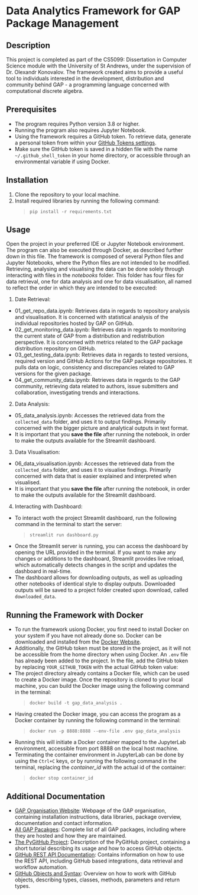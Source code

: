 # Data Analytics Framework for GAP Package Management

## Description

This project is completed as part of the CS5099: Dissertation in Computer Science module with the University of St Andrews, under the supervision of Dr. Olexandr Konovalov. The framework created aims to provide a useful tool to individuals interested in the development, distribution and community behind GAP - a programming language concerned with computational discrete algebra.

## Prerequisites

- The program requires Python version 3.8 or higher.
- Running the program also requires Jupyter Notebook.
- Using the framework requires a GitHub token. To retrieve data, generate a personal token from within your [GitHub Tokens settings](https://github.com/settings/tokens).
- Make sure the GitHub token is saved in a hidden file with the name `~/.github_shell_token` in your home directory, or accessible through an environmental variable if using Docker.

## Installation

1. Clone the repository to your local machine.
2. Install required libraries by running the following command:
   > `pip install -r requirements.txt`

## Usage

Open the project in your preferred IDE or Jupyter Notebook environment. The program can also be executed through Docker, as described further down in this file. The framework is composed of several Python files and Jupyter Notebooks, where the Python files are not intended to be modified. Retrieving, analysing and visualising the data can be done solely through interacting with files in the _notebooks_ folder. This folder has four files for data retrieval, one for data analysis and one for data visualisation, all named to reflect the order in which they are intended to be executed:

1. Date Retrieval:

- 01_get_repo_data.ipynb: Retrieves data in regards to repository analysis and visualisation. It is concerned with statistical analysis of the individual repositories hosted by GAP on GitHub.
- 02_get_monitoring_data.ipynb: Retrieves data in regards to monitoring the current state of GAP from a distribution and redistribution perspective. It is concerned with metrics related to the GAP package distribution repository on GitHub.
- 03_get_testing_data.ipynb: Retrieves data in regards to tested versions, required version and GitHub Actions for the GAP package repositories. It pulls data on logic, consistency and discrepancies related to GAP versions for the given package.
- 04_get_community_data.ipynb: Retrieves data in regards to the GAP community, retrieving data related to authors, issue submitters and collaboration, investigating trends and interactions.

2. Data Analysis:

- 05_data_analysis.ipynb: Accesses the retrieved data from the `collected_data` folder, and uses it to output findings. Primarily concerned with the bigger picture and analytical outputs in text format.
- It is important that you **save the file** after running the notebook, in order to make the outputs available for the Streamlit dashboard.

3. Data Visualisation:

- 06_data_visualisation.ipynb: Accesses the retrieved data from the `collected_data` folder, and uses it to visualise findings. Primarily concerned with data that is easier explained and interpreted when visualised.
- It is important that you **save the file** after running the notebook, in order to make the outputs available for the Streamlit dashboard.

4. Interacting with Dashboard:

- To interact woth the project Streamlit dashboard, run the following command in the terminal to start the server:
  > `streamlit run dashboard.py`
- Once the Streamlit server is running, you can access the dashboard by opening the URL provided in the terminal. If you want to make any changes or additions to the dashboard, Streamlit provides live reload, which automatically detects changes in the script and updates the dashboard in real-time.
- The dashboard allows for downloading outputs, as well as uploading other notebooks of identical style to display outputs. Downloaded outputs will be saved to a project folder created upon download, called `downloaded_data`.

## Running the Framework with Docker

- To run the framework usiong Docker, you first need to install Docker on your system if you have not already done so. Docker can be downloaded and installed from the [Docker Website](https://www.docker.com/get-started/).
- Additionally, the GitHub token must be stored in the project, as it will not be accessible from the home directory when using Docker. An `.env` file has already been added to the project. In the file, add the GitHub token by replacing `YOUR_GITHUB_TOKEN` with the actual GitHub token value:
- The project directory already contains a Docker file, which can be used to create a Docker image. Once the repository is cloned to your local machine, you can build the Docker image using the following command in the terminal:
  > `docker build -t gap_data_analysis .`
- Having created the Docker image, you can access the program as a Docker container by running the following command in the terminal:
  > `docker run -p 8888:8888 --env-file .env gap_data_analysis`
- Running this will initiate a Docker container mapped to the JupyterLab environment, accessible from port 8888 on the local host machine.
- Terminating the container environment in JupyterLab can be done by using the `Ctrl+C` keys, or by running the following command in the terminal, replacing the _container_id_ with the actual id of the container:
  > `docker stop container_id`

## Additional Documentation

- [GAP Organisation Website](https://www.gap-system.org/): Webpage of the GAP organisation, containing installation instructions, data libraries, package overview, documentation and contact information.
- [All GAP Pacakges](https://gap-packages.github.io/): Complete list of all GAP packages, including where they are hosted and how they are maintained.
- [The PyGitHub Project](https://pypi.org/project/PyGithub/): Description of the PyGitHub project, containing a short tutorial describing its usage and how to access GitHub objects.
- [GitHub REST API Documentation](https://docs.github.com/en/rest?apiVersion=2022-11-28): Contains information on how to use the REST API, including GitHub based integrations, data retrieval and workflow automation.
- [GitHub Objects and Syntax](https://pygithub.readthedocs.io/en/latest/github_objects.html): Overview on how to work with GitHub objects, describing types, classes, methods, parameters and return types.
